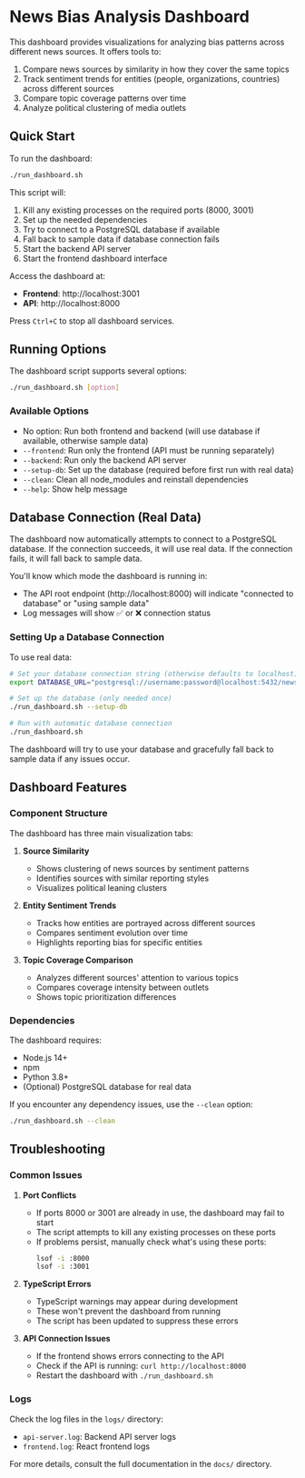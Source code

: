 # News Bias Analysis Dashboard

This dashboard provides visualizations for analyzing bias patterns across different news sources. It offers tools to:

1. Compare news sources by similarity in how they cover the same topics
2. Track sentiment trends for entities (people, organizations, countries) across different sources
3. Compare topic coverage patterns over time
4. Analyze political clustering of media outlets

## Quick Start

To run the dashboard:

```bash
./run_dashboard.sh
```

This script will:
1. Kill any existing processes on the required ports (8000, 3001)
2. Set up the needed dependencies
3. Try to connect to a PostgreSQL database if available
4. Fall back to sample data if database connection fails
5. Start the backend API server
6. Start the frontend dashboard interface

Access the dashboard at:
- **Frontend**: http://localhost:3001
- **API**: http://localhost:8000

Press `Ctrl+C` to stop all dashboard services.

## Running Options

The dashboard script supports several options:

```bash
./run_dashboard.sh [option]
```

### Available Options

- No option: Run both frontend and backend (will use database if available, otherwise sample data)
- `--frontend`: Run only the frontend (API must be running separately)
- `--backend`: Run only the backend API server
- `--setup-db`: Set up the database (required before first run with real data)
- `--clean`: Clean all node_modules and reinstall dependencies
- `--help`: Show help message

## Database Connection (Real Data)

The dashboard now automatically attempts to connect to a PostgreSQL database. If the connection succeeds, it will use real data. If the connection fails, it will fall back to sample data.

You'll know which mode the dashboard is running in:
- The API root endpoint (http://localhost:8000) will indicate "connected to database" or "using sample data"
- Log messages will show ✅ or ❌ connection status

### Setting Up a Database Connection

To use real data:

```bash
# Set your database connection string (otherwise defaults to localhost)
export DATABASE_URL="postgresql://username:password@localhost:5432/news_bias"

# Set up the database (only needed once)
./run_dashboard.sh --setup-db

# Run with automatic database connection
./run_dashboard.sh
```

The dashboard will try to use your database and gracefully fall back to sample data if any issues occur.

## Dashboard Features

### Component Structure

The dashboard has three main visualization tabs:

1. **Source Similarity**
   - Shows clustering of news sources by sentiment patterns
   - Identifies sources with similar reporting styles
   - Visualizes political leaning clusters

2. **Entity Sentiment Trends**
   - Tracks how entities are portrayed across different sources
   - Compares sentiment evolution over time
   - Highlights reporting bias for specific entities

3. **Topic Coverage Comparison**
   - Analyzes different sources' attention to various topics
   - Compares coverage intensity between outlets
   - Shows topic prioritization differences

### Dependencies

The dashboard requires:
- Node.js 14+
- npm
- Python 3.8+
- (Optional) PostgreSQL database for real data

If you encounter any dependency issues, use the `--clean` option:
```bash
./run_dashboard.sh --clean
```

## Troubleshooting

### Common Issues

1. **Port Conflicts**
   - If ports 8000 or 3001 are already in use, the dashboard may fail to start
   - The script attempts to kill any existing processes on these ports
   - If problems persist, manually check what's using these ports:
     ```bash
     lsof -i :8000
     lsof -i :3001
     ```

2. **TypeScript Errors**
   - TypeScript warnings may appear during development
   - These won't prevent the dashboard from running
   - The script has been updated to suppress these errors

3. **API Connection Issues**
   - If the frontend shows errors connecting to the API
   - Check if the API is running: `curl http://localhost:8000`
   - Restart the dashboard with `./run_dashboard.sh`

### Logs

Check the log files in the `logs/` directory:
- `api-server.log`: Backend API server logs
- `frontend.log`: React frontend logs

For more details, consult the full documentation in the `docs/` directory.